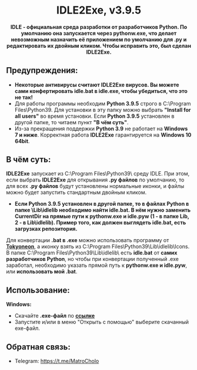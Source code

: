 <h1 align="center">IDLE2Exe, v3.9.5</h1>
<h4 align="center">IDLE - официальная среда разработки от разработчиков Python. По умолчанию она запускается через pythonw.exe, что делает невозможным назначить её приложением по умолчанию для .py и редактировать их двойным кликом. Чтобы исправить это, был сделан IDLE2Exe.</h4>

## Предупреждения:
- **Некоторые антивирусы считают IDLE2Exe вирусов. Вы можете сами конфертировать idle.bat в idle.exe, чтобы убедиться, что это не так!**
- Для работы программы необходим **Python 3.9.5** строго в C:\Program Files\Python39. Для установки в эту папку можно выбрать **"Install for all users"** во время установки.
Если **Python 3.9.5** установлен в другой папке, то читаем пункт **"В чём суть"**.
- Из-за прекращения поддержки **Python 3.9** не работает на **Windows 7 и ниже**. Корректная работа **IDLE2Exe** гарантируется на **Windows 10 64bit**.
## В чём суть: 

**IDLE2Exe** запускает из C:\Program Files\Python39\ среду IDLE. При этом, если выбрать **IDLE2Exe** для открывания **.py файлов** по умолчанию, то для всех **.py файлов** будут установлены нормальные иконки, и файлы можно будет запустить стандартным двойным кликом.

- **Если Python 3.9.5 установлен в другой папке, то в файлах Python в папке \Lib\idlelib необходимо найти idle.bat. В нём нужно заменить CurrentDir на прямые пути к pythonw.exe и idle.pyw (1 - в папке Lib, 2 - в Lib\idlelib). Пример того, как должен выглядеть idle.bat, есть загрузках репозитория.**

Для конвертации **.bat в .exe** можно использовать программу от **[Tokyoneon](https://github.com/tokyoneon/B2E)**, а иконку взять из C:\Program Files\Python39\Lib\idlelib\Icons. В папке C:\Program Files\Python39\Lib\idlelib\ есть **idle.bat** от **самих разработчиков Python**, но чтобы при конвертации полученный .exe заработал, необходимо указать прямой путь к **pythonw.exe и idle.pyw**, или **использовать мой .bat**.

## Использование:
**Windows:**
- Скачайте **.exe-файл** по **[ссылке](https://github.com/MatroCholo/exeidle/releases)**
- Запустите и/или в меню "Открыть с помощью" выберите скачанный exe-файл.

## Обратная связь:
- Telegram: https://t.me/MatroCholo

